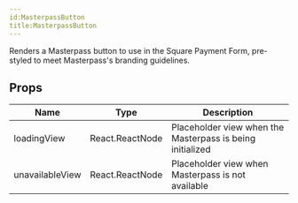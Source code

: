 ```yaml
---
id:MasterpassButton
title:MasterpassButton
---
```

Renders a Masterpass button to use in the Square Payment Form, pre-styled to meet Masterpass's branding guidelines.
## Props
|Name|Type|Description|
|---|---|---|
|loadingView|React.ReactNode|Placeholder view when the Masterpass is being initialized|
|unavailableView|React.ReactNode|Placeholder view when Masterpass is not available|